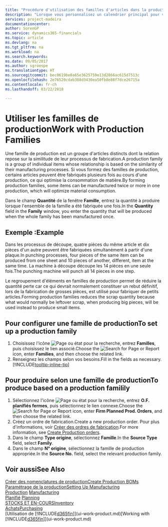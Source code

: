 ```yaml
---
title: "Procédure d'utilisation des familles d'articles dans la production | Microsoft Docs"
description: "Lorsque vous personnalisez un calendrier principal pour votre société ou pour l'un de ses partenaires commerciaux, votre tâche consiste essentiellement à modifier le statut des jours ouvrés et chômés."
services: project-madeira
documentationcenter: 
author: SorenGP
ms.service: dynamics365-financials
ms.topic: article
ms.devlang: na
ms.tgt_pltfrm: na
ms.workload: na
ms.search.keywords: 
ms.date: 09/05/2017
ms.author: sgroespe
ms.translationtype: HT
ms.sourcegitcommit: bec0619be0a65e3625759e13d2866ac615d7513c
ms.openlocfilehash: 2e76520cdab388d3430ea50fb8e88f7dce26715a
ms.contentlocale: fr-ch
ms.lasthandoff: 03/22/2018

---
```

# <a name="work-with-production-families"></a><span data-ttu-id="9e6f9-103">Utiliser les familles de production</span><span class="sxs-lookup"><span data-stu-id="9e6f9-103">Work with Production Families</span></span>
<span data-ttu-id="9e6f9-104">Une famille de production est un groupe d'articles distincts dont la relation repose sur la similitude de leur processus de fabrication.</span><span class="sxs-lookup"><span data-stu-id="9e6f9-104">A production family is a group of individual items whose relationship is based on the similarity of their manufacturing processes.</span></span> <span data-ttu-id="9e6f9-105">Si vous formez des familles de production, certains articles peuvent être fabriqués plusieurs fois au cours d'une production, ce qui optimise la consommation de matière.</span><span class="sxs-lookup"><span data-stu-id="9e6f9-105">By forming production families, some items can be manufactured twice or more in one production, which will optimize material consumption.</span></span>

<span data-ttu-id="9e6f9-106">Dans le champ **Quantité** de la fenêtre **Famille**, entrez la quantité à produire lorsque l'ensemble de la famille a été fabriquée une fois.</span><span class="sxs-lookup"><span data-stu-id="9e6f9-106">In the **Quantity** field in the **Family** window, you enter the quantity that will be produced when the whole family has been manufactured once.</span></span>

## <a name="example"></a><span data-ttu-id="9e6f9-107">Exemple :</span><span class="sxs-lookup"><span data-stu-id="9e6f9-107">Example</span></span>
<span data-ttu-id="9e6f9-108">Dans les processus de découpe, quatre pièces du même article et dix pièces d'un autre peuvent être fabriquées simultanément à partir d'une plaque.</span><span class="sxs-lookup"><span data-stu-id="9e6f9-108">In punching processes, four pieces of the same item can be produced from one sheet and 10 pieces of another, different, item at the same time.</span></span> <span data-ttu-id="9e6f9-109">La machine à découpe découpe les 14 pièces en une seule fois.</span><span class="sxs-lookup"><span data-stu-id="9e6f9-109">The punching machine will punch all 14 pieces in one step.</span></span>

<span data-ttu-id="9e6f9-110">Le regroupement d'éléments en familles de production permet de réduire la quantité perte car ce qui devrait normalement constituer un rebut définitif, lors de la fabrication de grosses pièces, est utilisé pour fabriquer de petits articles.</span><span class="sxs-lookup"><span data-stu-id="9e6f9-110">Forming production families reduces the scrap quantity because what would normally be leftover scrap, when producing big pieces, will be used instead to produce small items.</span></span>

## <a name="to-set-up-a-production-family"></a><span data-ttu-id="9e6f9-111">Pour configurer une famille de production</span><span class="sxs-lookup"><span data-stu-id="9e6f9-111">To set up a production family</span></span>
1. <span data-ttu-id="9e6f9-112">Choisissez l'icône ![Page ou état pour la recherche](media/ui-search/search_small.png "Page ou état pour la recherche"), entrez **Familles**, puis choisissez le lien associé.</span><span class="sxs-lookup"><span data-stu-id="9e6f9-112">Choose the ![Search for Page or Report](media/ui-search/search_small.png "Search for Page or Report icon") icon, enter **Families**, and then choose the related link.</span></span>
2. <span data-ttu-id="9e6f9-113">Renseignez les champs selon vos besoins.</span><span class="sxs-lookup"><span data-stu-id="9e6f9-113">Fill in the fields as necessary.</span></span> [!INCLUDE[tooltip-inline-tip](includes/tooltip-inline-tip_md.md)]

## <a name="to-produce-based-on-a-production-familily"></a><span data-ttu-id="9e6f9-114">Pour produire selon une famille de production</span><span class="sxs-lookup"><span data-stu-id="9e6f9-114">To produce based on a production familily</span></span>
1. <span data-ttu-id="9e6f9-115">Sélectionnez l'icône ![Page ou état pour la recherche](media/ui-search/search_small.png "Page ou état pour la recherche"), entrez **O.F. planifiés fermes**, puis sélectionnez le lien connexe.</span><span class="sxs-lookup"><span data-stu-id="9e6f9-115">Choose the ![Search for Page or Report](media/ui-search/search_small.png "Search for Page or Report icon") icon, enter **Firm Planned Prod. Orders**, and then choose the related link.</span></span>
2. <span data-ttu-id="9e6f9-116">Créez un ordre de fabrication.</span><span class="sxs-lookup"><span data-stu-id="9e6f9-116">Create a new production order.</span></span> <span data-ttu-id="9e6f9-117">Pour plus d'informations, voir [Créer des ordres de fabrication](production-how-to-create-production-orders.md).</span><span class="sxs-lookup"><span data-stu-id="9e6f9-117">For more information, see [Create Production orders](production-how-to-create-production-orders.md).</span></span>
3. <span data-ttu-id="9e6f9-118">Dans le champ **Type origine**, sélectionnez **Famille**.</span><span class="sxs-lookup"><span data-stu-id="9e6f9-118">In the **Source Type** field, select **Family**.</span></span>  
4. <span data-ttu-id="9e6f9-119">Dans le champ **N° origine**, sélectionnez la famille de production appropriée.</span><span class="sxs-lookup"><span data-stu-id="9e6f9-119">In the **Source No.** field, select the relevant production family.</span></span>

## <a name="see-also"></a><span data-ttu-id="9e6f9-120">Voir aussi</span><span class="sxs-lookup"><span data-stu-id="9e6f9-120">See Also</span></span>
[<span data-ttu-id="9e6f9-121">Créer des nomenclatures de production</span><span class="sxs-lookup"><span data-stu-id="9e6f9-121">Create Production BOMs</span></span>](production-how-to-create-production-boms.md)  
[<span data-ttu-id="9e6f9-122">Paramétrage de la production</span><span class="sxs-lookup"><span data-stu-id="9e6f9-122">Setting Up Manufacturing</span></span>](production-configure-production-processes.md)  
<span data-ttu-id="9e6f9-123">[Production](production-manage-manufacturing.md)  </span><span class="sxs-lookup"><span data-stu-id="9e6f9-123">[Manufacturing](production-manage-manufacturing.md)  </span></span>  
<span data-ttu-id="9e6f9-124">[Planifié](production-planning.md) </span><span class="sxs-lookup"><span data-stu-id="9e6f9-124">[Planning](production-planning.md) </span></span>  
[<span data-ttu-id="9e6f9-125">STOCKS ET EN-COURS</span><span class="sxs-lookup"><span data-stu-id="9e6f9-125">Inventory</span></span>](inventory-manage-inventory.md)  
[<span data-ttu-id="9e6f9-126">Achats</span><span class="sxs-lookup"><span data-stu-id="9e6f9-126">Purchasing</span></span>](purchasing-manage-purchasing.md)  
<span data-ttu-id="9e6f9-127">[Utilisation de [!INCLUDE[d365fin](includes/d365fin_md.md)]](ui-work-product.md)</span><span class="sxs-lookup"><span data-stu-id="9e6f9-127">[Working with [!INCLUDE[d365fin](includes/d365fin_md.md)]](ui-work-product.md)</span></span>

